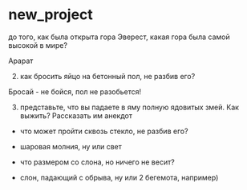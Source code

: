 # new_project
до того, как была открыта гора Эверест, какая гора была самой высокой в мире?

Арарат

2) как бросить яйцо на бетонный пол, не разбив его?

Бросай - не бойся, пол не разобьется!

3) представьте, что вы падаете в яму полную ядовитых змей. Как выжить?
Рассказать им анекдот

- что может пройти сквозь стекло, не разбив его?
- шаровая молния, ну или свет

- что размером со слона, но ничего не весит?
- слон, падающий с обрыва, ну или 2 бегемота, например)
